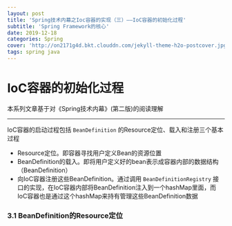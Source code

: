 ```yaml
---
layout: post
title: 'Spring技术内幕之Ioc容器的实现（三）——IoC容器的初始化过程'
subtitle: 'Spring Framework的核心'
date: 2019-12-18
categories: Spring
cover: 'http://on2171g4d.bkt.clouddn.com/jekyll-theme-h2o-postcover.jpg'
tags: spring java
---
```


# IoC容器的初始化过程

本系列文章基于对《Spring技术内幕》(第二版)的阅读理解

------

IoC容器的启动过程包括 `BeanDefinition` 的Resource定位、载入和注册三个基本过程

- Resource定位。即容器寻找用户定义Bean的资源位置
- BeanDefinition的载入。即将用户定义好的bean表示成容器内部的数据结构（BeanDefinition）
- 向IoC容器注册这些BeanDefinition。通过调用 `BeanDefinitionRegistry` 接口的实现，在IoC容器内部将BeanDefinition注入到一个hashMap里面，而IoC容器也是通过这个hashMap来持有管理这些BeanDefinition数据

### 3.1 BeanDefinition的Resource定位

